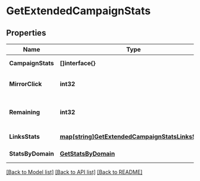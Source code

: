 # GetExtendedCampaignStats

## Properties
Name | Type | Description | Notes
------------ | ------------- | ------------- | -------------
**CampaignStats** | **[]interface{}** |  | [default to null]
**MirrorClick** | **int32** | Number of clicks on mirror link | [default to null]
**Remaining** | **int32** | Number of remaning emails to send | [default to null]
**LinksStats** | [**map[string]GetExtendedCampaignStatsLinksStats**](GetExtendedCampaignStatsLinksStats.md) |  | [default to null]
**StatsByDomain** | [**GetStatsByDomain**](GetStatsByDomain.md) |  | [default to null]

[[Back to Model list]](../README.md#documentation-for-models) [[Back to API list]](../README.md#documentation-for-api-endpoints) [[Back to README]](../README.md)


